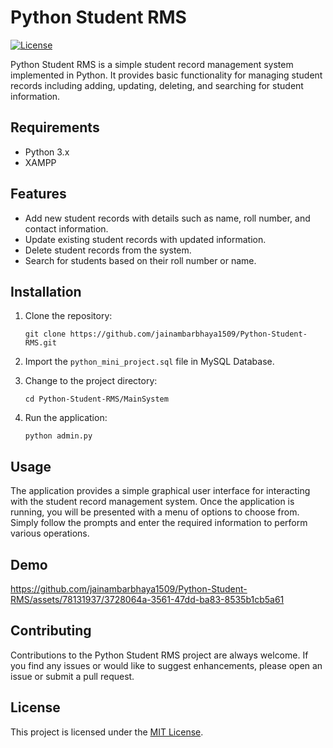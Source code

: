 # Python Student RMS

[![License](https://img.shields.io/badge/License-MIT-blue.svg)](https://opensource.org/licenses/MIT)

Python Student RMS is a simple student record management system implemented in Python. It provides basic functionality for managing student records including adding, updating, deleting, and searching for student information.   

## Requirements
- Python 3.x
- XAMPP 

## Features

- Add new student records with details such as name, roll number, and contact information.
- Update existing student records with updated information.
- Delete student records from the system.
- Search for students based on their roll number or name.

## Installation

1. Clone the repository:
   ```
   git clone https://github.com/jainambarbhaya1509/Python-Student-RMS.git
   ```
2. Import the `python_mini_project.sql` file in MySQL Database.

3. Change to the project directory:
   ```
   cd Python-Student-RMS/MainSystem
   ```
4. Run the application:
   ```
   python admin.py
   ```

## Usage    
The application provides a simple graphical user interface for interacting with the student record management system. Once the application is running, you will be presented with a menu of options to choose from. Simply follow the prompts and enter the required information to perform various operations.    

## Demo

https://github.com/jainambarbhaya1509/Python-Student-RMS/assets/78131937/3728064a-3561-47dd-ba83-8535b1cb5a61



## Contributing    
Contributions to the Python Student RMS project are always welcome. If you find any issues or would like to suggest enhancements, please open an issue or submit a pull request.    

## License
This project is licensed under the [MIT License](https://opensource.org/licenses/MIT).
